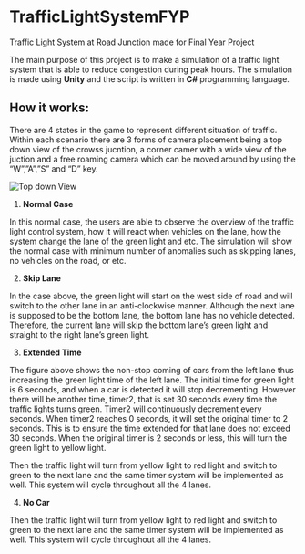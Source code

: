 # TrafficLightSystemFYP
Traffic Light System at Road Junction made for Final Year Project


The main purpose of this project is to make a simulation of a traffic light system that is able to reduce congestion during peak hours.
The simulation is made using **Unity** and the script is written in **C#** programming language.

## How it works:

There are 4 states in the game to represent different situation of traffic. Within each scenario there are 3 forms of camera placement being a top down view of the crowss jucntion, a corner camer with a wide view of the juction and a free roaming camera which can be moved around by using the “W”,”A”,”S” and “D” key.

![Top down View](https://imgur.com/Ft6ZSYG)

1. **Normal Case**

  In this normal case, the users are able to observe the overview of the traffic light control system, how it will react when vehicles on the lane, how the system change the lane of the green light and etc. The simulation will show the normal case with minimum number of anomalies such as skipping lanes, no vehicles on the road, or etc.
  
2. **Skip Lane**

  In the case above, the green light will start on the west side of road and will switch to the other lane in an anti-clockwise manner. Although the next lane is supposed to be the bottom lane, the bottom lane has no vehicle detected. Therefore, the current lane will skip the bottom lane’s green light and straight to the right lane’s green light.
  
3. **Extended Time**

  The figure above shows the non-stop coming of cars from the left lane thus increasing the green light time of the left lane. The initial time for green light is 6 seconds, and when a car is detected it will stop decrementing. However there will be another time, timer2, that is set 30 seconds every time the traffic lights turns green. Timer2 will continuously decrement every seconds. When timer2 reaches 0 seconds, it will set the original timer to 2 seconds. This is to ensure the time extended for that lane does not exceed 30 seconds. When the original timer is 2 seconds or less, this will turn the green light to yellow light.
  
  Then the traffic light will turn from yellow light to red light and switch to green to the next lane and the same timer system will be implemented as well. This system will cycle throughout all the 4 lanes.
  
4. **No Car**
  
  Then the traffic light will turn from yellow light to red light and switch to green to the next lane and the same timer system will be implemented as well. This system will cycle throughout all the 4 lanes.
